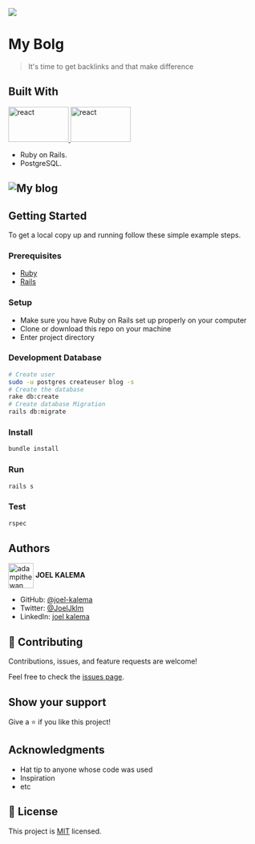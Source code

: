 ![](https://img.shields.io/badge/Microverse-blueviolet)

# My Bolg

> It's time to get backlinks and that make difference

## Built With

<a href="https://guides.rubyonrails.org/index.html" target="_blank" rel="noreferrer"> <img
      src="https://user-images.githubusercontent.com/57408419/178755770-7704dd7c-7bf2-4225-ad65-be3f1e4d1e2d.png"
      alt="react" width="120" height="70" /> </a>
<a href="https://www.postgresql.org/" target="_blank" rel="noreferrer"> <img
      src="https://user-images.githubusercontent.com/57408419/178756727-8bfad119-18c2-49eb-98be-8b2d4bd71dd6.jpeg"
      alt="react" width="120" height="70" /> </a>

- Ruby on Rails.
- PostgreSQL.

## ![My blog](https://user-images.githubusercontent.com/57408419/178756743-c79afe4e-f60e-4ecb-90f9-de2edf808458.png)

## Getting Started

To get a local copy up and running follow these simple example steps.

### Prerequisites

- [Ruby](https://www.ruby-lang.org/en/)
- [Rails](https://gorails.com/)

### Setup

- Make sure you have Ruby on Rails set up properly on your computer
- Clone or download this repo on your machine
- Enter project directory

### Development Database

```sh
# Create user
sudo -u postgres createuser blog -s
# Create the database
rake db:create
# Create database Migration
rails db:migrate
```

### Install

```sh
bundle install
```

### Run

```sh
rails s
```

### Test

```sh
rspec
```

## Authors

<a href="https://github.com/joel-kalema" target="blank"><img align="center"
      src="https://user-images.githubusercontent.com/57408419/163676914-ad94695e-ba9f-4fea-9a06-02a93c7797a5.jpg"
      alt="adampithewan" height="50" width="50"/></a> **JOEL KALEMA**

- GitHub: [@joel-kalema](https://github.com/joel-kalema)
- Twitter: [@JoelJklm](https://www.linkedin.com/in/joel-kalema-30518a230/)
- LinkedIn: [joel kalema](https://twitter.com/JoelJklm)

## 🤝 Contributing

Contributions, issues, and feature requests are welcome!

Feel free to check the [issues page](../../issues/).

## Show your support

Give a ⭐️ if you like this project!

## Acknowledgments

- Hat tip to anyone whose code was used
- Inspiration
- etc

## 📝 License

This project is [MIT](./MIT.md) licensed.
